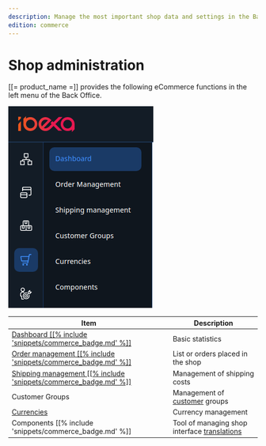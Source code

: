 ```yaml
---
description: Manage the most important shop data and settings in the Back Office.
edition: commerce
---
```


# Shop administration

[[= product_name =]] provides the following eCommerce functions in the left menu of the Back Office.

![](img/backend_menu.png)

|Item|Description|
|--- |--- |
|[Dashboard [[% include 'snippets/commerce_badge.md' %]]](discover_dashboard.md)|Basic statistics|
|[Order management [[% include 'snippets/commerce_badge.md' %]]](manage_orders.md)|List or orders placed in the shop|
|[Shipping management [[% include 'snippets/commerce_badge.md' %]]](manage_currencies_shipping.md#define-shipping-costs)|Management of shipping costs|
|Customer Groups|Management of [customer](manage_customers.md) groups|
|[Currencies](manage_currencies_shipping.md)|Currency management|
|Components [[% include 'snippets/commerce_badge.md' %]]|Tool of managing shop interface [translations](../content_management/translate_content.md)|

